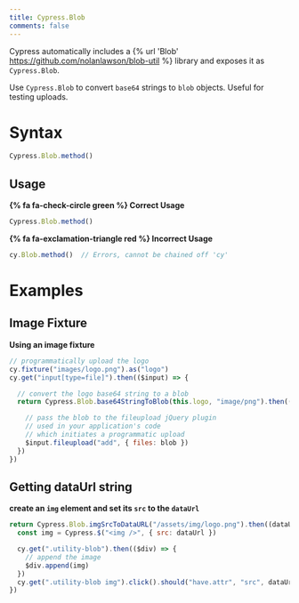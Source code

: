 ```yaml
---
title: Cypress.Blob
comments: false
---
```


Cypress automatically includes a {% url 'Blob' https://github.com/nolanlawson/blob-util %} library and exposes it as `Cypress.Blob`.

Use `Cypress.Blob` to convert `base64` strings to `blob` objects. Useful for testing uploads.

# Syntax

```javascript
Cypress.Blob.method()
```

## Usage

**{% fa fa-check-circle green %} Correct Usage**

```javascript
Cypress.Blob.method()
```

**{% fa fa-exclamation-triangle red %} Incorrect Usage**

```javascript
cy.Blob.method()  // Errors, cannot be chained off 'cy'
```

# Examples

## Image Fixture

**Using an image fixture**

```javascript
// programmatically upload the logo
cy.fixture("images/logo.png").as("logo")
cy.get("input[type=file]").then(($input) => {

  // convert the logo base64 string to a blob
  return Cypress.Blob.base64StringToBlob(this.logo, "image/png").then((blob) => {

    // pass the blob to the fileupload jQuery plugin
    // used in your application's code
    // which initiates a programmatic upload
    $input.fileupload("add", { files: blob })
  })
})
```

## Getting dataUrl string

**create an `img` element and set its `src` to the `dataUrl`**

```javascript
return Cypress.Blob.imgSrcToDataURL("/assets/img/logo.png").then((dataUrl) => {
  const img = Cypress.$("<img />", { src: dataUrl })

  cy.get(".utility-blob").then(($div) => {
    // append the image
    $div.append(img)
  })
  cy.get(".utility-blob img").click().should("have.attr", "src", dataUrl)
})
```
